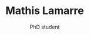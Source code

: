 ---
name: Mathis Lamarre
role: PhD student
image: assets/img/team/mathis.jpg
social:
    - url: mailto:m.lamarre@campus.tu-berlin.de
      icon: fas fa-envelope
    - url: https://twitter.com/mathislmrr
      icon: fab fa-twitter
    - url: https://www.linkedin.com/in/mathis-lamarre/
      icon: fab fa-linkedin-in
    - url: https://scholar.google.com/citations?user=uQ-FSzQAAAAJ&hl=en
      icon: fas fa-graduation-cap
title: "Mathis Lamarre"
subtitle: "PhD student"
---